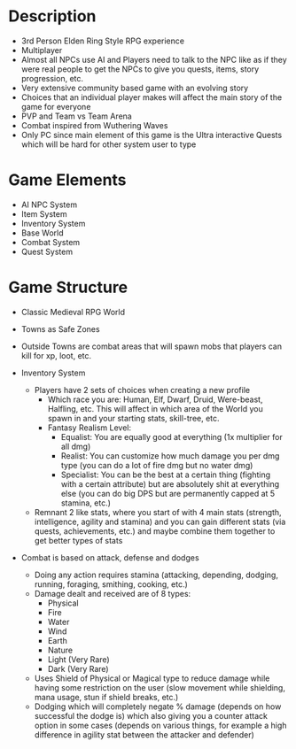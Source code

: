 # Description

- 3rd Person Elden Ring Style RPG experience
- Multiplayer
- Almost all NPCs use AI and Players need to talk to the NPC like as if they were real people to get the NPCs to give you quests, items, story progression, etc.
- Very extensive community based game with an evolving story
- Choices that an individual player makes will affect the main story of the game for everyone
- PVP and Team vs Team Arena
- Combat inspired from Wuthering Waves
- Only PC since main element of this game is the Ultra interactive Quests which will be hard for other system user to type

# Game Elements

- AI NPC System
- Item System
- Inventory System
- Base World
- Combat System
- Quest System

# Game Structure

- Classic Medieval RPG World

- Towns as Safe Zones
- Outside Towns are combat areas that will spawn mobs that players can kill for xp, loot, etc.

- Inventory System
	- Players have 2 sets of choices when creating a new profile
		- Which race you are: Human, Elf, Dwarf, Druid, Were-beast, Halfling, etc. This will affect in which area of the World you spawn in and your starting stats, skill-tree, etc.
		- Fantasy Realism Level:
			- Equalist: You are equally good at everything (1x multiplier for all dmg)
			- Realist: You can customize how much damage you per dmg type (you can do a lot of fire dmg but no water dmg)
			- Specialist: You can be the best at a certain thing (fighting with a certain attribute) but are absolutely shit at everything else (you can do big DPS but are permanently capped at 5 stamina, etc.)
	- Remnant 2 like stats, where you start of with 4 main stats (strength, intelligence, agility and stamina) and you can gain different stats (via quests, achievements, etc.) and maybe combine them together to get better types of stats

- Combat is based on attack, defense and dodges
	- Doing any action requires stamina (attacking, depending, dodging, running, foraging, smithing, cooking, etc.)
	- Damage dealt and received are of 8 types:
		- Physical
		- Fire
		- Water
		- Wind
		- Earth
		- Nature
		- Light (Very Rare)
		- Dark (Very Rare)
	- Uses Shield of Physical or Magical type to reduce damage while having some restriction on the user (slow movement while shielding, mana usage, stun if shield breaks, etc.)
	- Dodging which will completely negate % damage (depends on how successful the dodge is) which also giving you a counter attack option in some cases (depends on various things, for example a high difference in agility stat between the attacker and defender)
